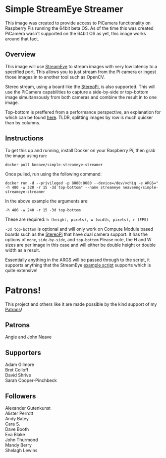 # Simple StreamEye Streamer
This image was created to provide access to PiCamera functionality on Raspberry Pis running the 64bit beta OS. As of the time this was created PiCamera wasn't supported on the 64bit OS as yet, this image works around that fact.

## Overview
This image will use [StreamEye](https://github.com/neaveeng/streameye) to stream images with very low latency to a specified port. This allows you to just stream from the Pi camera or ingest those images in to another tool such as OpenCV.

Stereo stream, using a board like the [StereoPi](www.stereopi.com), is also supported. This will use the PiCamera capabilities to capture a side-by-side or top-bottom image simultansously from both cameras and combine the result in to one image.

Top-bottom is preffered from a performance perspective, an explanation for which can be found [here](https://stereopi.com/blog/ros-simple-depth-map-using-raspberry-pi). TLDR, splitting images by row is much quicker than by columns.

## Instructions
To get this up and running, install Docker on your Raspberry Pi, then grab the image using run:

`docker pull kneave/simple-streameye-streamer`

Once pulled, run using the following command:

`docker run -d --privileged -p 8080:8080 --device=/dev/vchiq -e ARGS=" -h 480 -w 320 -r 15 -3d top-bottom" --name streameye neaveeng/simple-streameye-streamer`

In the above example the arguments are:

`-h 480 -w 240 -r 15 -3d top-bottom`

These are required:
`h (height, pixels), w (width, pixels), r (FPS)`

`-3d top-bottom` is optional and will only work on Compute Module based boards such as the [StereoPi](www.stereopi.com) that have dual camera support. It has the options of `none`, `side-by-side`, and `top-bottom` Please note, the H and W sizes are per image in this case and will either be double height or double width as a result.

Essentially anything in the ARGS will be passed through to the script, it supports anything that the StreamEye [example script](https://github.com/NeaveEng/streameye/blob/master/extras/raspimjpeg.py) supports which is quite extensive!

# Patrons!

This project and others like it are made possible by the kind support of my [Patrons](www.patreon.com/neaveeng)!

## Patrons
Angie and John Neave

## Supporters
Adam Gilmore  
Bret Colloff  
David Shrive    
Sarah Cooper-Pinchbeck

## Followers
Alexander Gutenkunst  
Alister Perrott  
Andy Batey  
Cara S.  
Dave Booth  
Eva Blake  
John Thurmond  
Mandy Berry  
Shelagh Lewins